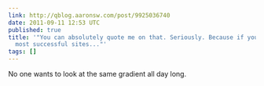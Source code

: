 ```yaml
---
link: http://qblog.aaronsw.com/post/9925036740
date: 2011-09-11 12:53 UTC
published: true
title: '"You can absolutely quote me on that. Seriously. Because if you look at the
  most successful sites..."'
tags: []
---
```


No one wants to look at the same gradient all day long.
